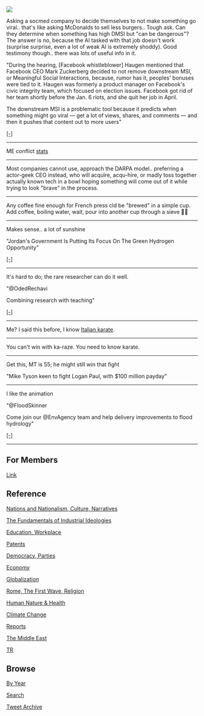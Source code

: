 <img src="https://drive.google.com/uc?export=view&id=1B2wf9R7AMH1d7Vw6e2mucLbIQ5NSjir7"/>

Asking a socmed company to decide themselves to not make something go
viral.. that's like asking McDonalds to sell less burgers.. Tough
ask. Can they determine when something has high DMSI but "can be
dangerous"? The answer is no, because the AI tasked with that job
doesn't work (surprise surprise, even a lot of weak AI is extremely
shoddy). Good testimony though.. there was lots of useful info in
it.

"During the hearing, [Facebook whistleblower] Haugen mentioned that
Facebook CEO Mark Zuckerberg decided to not remove downstream MSI, or
Meaningful Social Interactions, because, rumor has it, peoples'
bonuses were tied to it. Haugen was formerly a product manager on
Facebook's civic integrity team, which focused on election
issues. Facebook got rid of her team shortly before the Jan. 6 riots,
and she quit her job in April.

The downstream MSI is a problematic tool because it predicts when
something might go viral — get a lot of views, shares, and comments —
and then it pushes that content out to more users"

[[-]](https://mashable.com/article/mark-zuckerberg-facebook-whistleblower-msi-bonuses)

---

ME conflict [stats](2019/05/confstats.md#gdeltme)

---

Most companies cannot use, approach the DARPA model.. preferring a
actor-geek CEO instead, who will acquire, acqu-hire, or madly toss
together actually known tech in a bowl hoping something will come out
of it while trying to look "brave" in the process.

---

Any coffee fine enough for French press cld be "brewed" in a simple
cup. Add coffee, boiling water, wait, pour into another cup through a
sieve 🤷‍♂️

---

Makes sense.. a lot of sunshine

"Jordan's Government Is Putting Its Focus On The Green Hydrogen Opportunity"

[[-]](https://fuelcellsworks.com/news/jordans-government-is-putting-its-focus-on-the-green-hydrogen-opportunity/)

---

It's hard to do; the rare researcher can do it well. 

"@OdedRechavi

Combining research with teaching"

[[-]](https://twitter.com/OdedRechavi/status/1443644844400955398)

---

Me? I said this before, I know [Italian karate](https://drive.google.com/uc?export=view&id=1TOO0EUwob6eso4RcXmU5kouLRi2YHXbc).

---

You can't win with ka-raze. You need to know karate.

---

Get this, MT is 55; he might still win that fight

"Mike Tyson keen to fight Logan Paul, with $100 million payday"

---

I like the animation

"@FloodSkinner

Come join our @EnvAgency team and help delivery improvements to flood
hydrology"

[[-]](https://twitter.com/FloodSkinner/status/1445292293573992450)

---

## For Members

[Link](https://thirdwave-members.herokuapp.com)

## Reference

[Nations and Nationalism, Culture, Narratives](/2013/02/nations-and-nationalism.md)

[The Fundamentals of Industrial Ideologies](/2011/04/fundamentals-of-industrial-ideologies.md)

[Education, Workplace](2017/09/education-workplace.md)

[Patents](/2018/09/patents.md)

[Democracy, Parties](/2016/11/democracy.md)

[Economy](/2018/05/economy.md)

[Globalization](/2018/09/globalization.md)

[Rome, The First Wave, Religion](/2017/12/rome.md)

[Human Nature & Health](/2020/07/human-nature.md)

[Climate Change](/2018/12/climate.md)

[Reports](/2019/05/reports.md)

[The Middle East](/2019/07/middleeast.md)

[TR](../tr)

## Browse

[By Year](years.md)

[Search](search.html)

[Tweet Archive](/tweets/README.md)


